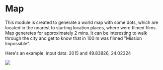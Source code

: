 # Map
This module is created to generate a world map
with some dots, which are located in the nearest 
to starting location places, where were filmed films.
Map generetes for approximately 2 mins.
It can be interesting to walk through the city and
get to know that in 100 m was filmed "Mission Impossible".

Here's an example:
input data: 2015 and 49.83826, 24.02324

![](map.png)